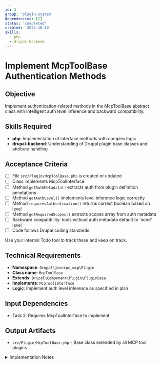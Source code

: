```yaml
---
id: 3
group: 'plugin-system'
dependencies: [2]
status: 'completed'
created: '2025-10-19'
skills:
  - php
  - drupal-backend
---
```


# Implement McpToolBase Authentication Methods

## Objective

Implement authentication-related methods in the McpToolBase abstract class with intelligent auth level inference and backward compatibility.

## Skills Required

- **php**: Implementation of interface methods with complex logic
- **drupal-backend**: Understanding of Drupal plugin base classes and attribute handling

## Acceptance Criteria

- [ ] File `src/Plugin/McpToolBase.php` is created or updated
- [ ] Class implements McpToolInterface
- [ ] Method `getAuthMetadata()` extracts auth from plugin definition annotations
- [ ] Method `getAuthLevel()` implements level inference logic correctly
- [ ] Method `requiresAuthentication()` returns correct boolean based on level
- [ ] Method `getRequiredScopes()` extracts scopes array from auth metadata
- [ ] Backward compatibility: tools without auth metadata default to 'none' level
- [ ] Code follows Drupal coding standards

Use your internal Todo tool to track these and keep on track.

## Technical Requirements

- **Namespace**: `Drupal\jsonrpc_mcp\Plugin`
- **Class name**: `McpToolBase`
- **Extends**: `Drupal\Component\Plugin\PluginBase`
- **Implements**: `McpToolInterface`
- **Logic**: Implement auth level inference as specified in plan

## Input Dependencies

- Task 2: Requires McpToolInterface to implement

## Output Artifacts

- `src/Plugin/McpToolBase.php` - Base class extended by all MCP tool plugins

<details>
<summary>Implementation Notes</summary>

### File Location

Create or update file at: `src/Plugin/McpToolBase.php`

### Class Implementation

```php
<?php

declare(strict_types=1);

namespace Drupal\jsonrpc_mcp\Plugin;

use Drupal\Component\Plugin\PluginBase;

/**
 * Base class for MCP tool plugins.
 */
abstract class McpToolBase extends PluginBase implements McpToolInterface {

  /**
   * {@inheritdoc}
   */
  public function getAuthMetadata(): ?array {
    $definition = $this->getPluginDefinition();
    return $definition['annotations']['auth'] ?? NULL;
  }

  /**
   * {@inheritdoc}
   *
   * Gets the authentication level with inference from scopes.
   * - If scopes present but level undefined: defaults to 'required'
   * - If no scopes and no level: defaults to 'none'
   * - Explicit level overrides inference
   */
  public function getAuthLevel(): string {
    $auth = $this->getAuthMetadata();

    // No auth metadata at all.
    if (!$auth) {
      return 'none';
    }

    // Explicit level overrides inference.
    if (isset($auth['level'])) {
      return $auth['level'];
    }

    // Infer from scopes: if scopes present, default to 'required'.
    if (!empty($auth['scopes'])) {
      return 'required';
    }

    // No scopes, no explicit level.
    return 'none';
  }

  /**
   * {@inheritdoc}
   */
  public function requiresAuthentication(): bool {
    return $this->getAuthLevel() === 'required';
  }

  /**
   * {@inheritdoc}
   */
  public function getRequiredScopes(): array {
    $auth = $this->getAuthMetadata();
    return $auth['scopes'] ?? [];
  }

}
```

### Auth Level Inference Logic

The inference follows this priority:

1. **Explicit level**: If `auth['level']` is set, use it (highest priority)
2. **Scope-based inference**: If scopes array exists and non-empty, infer 'required'
3. **Default to 'none'**: If no auth metadata or no scopes, default to 'none'

### Backward Compatibility

- Tools without `#[McpTool]` attribute: Return NULL from getAuthMetadata(), level = 'none'
- Tools with `#[McpTool]` but no auth annotation: Return NULL, level = 'none'
- This ensures existing tools continue working without modification

### Plugin Definition Structure

The auth metadata is accessed via:

```php
$definition['annotations']['auth'] = [
  'scopes' => ['content:read'],
  'description' => 'Requires read access',
  // 'level' => 'required',  // Optional, inferred if omitted
];
```

### Verification

After implementation:

1. Run `vendor/bin/phpcs --standard=Drupal,DrupalPractice src/Plugin/McpToolBase.php`
2. Test inference logic manually with different auth metadata configurations
3. Verify backward compatibility with tools without auth metadata
</details>
